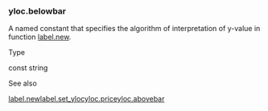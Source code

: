 ### yloc.belowbar

A named constant that specifies the algorithm of interpretation of y-value in function [label.new](#fun_label.new).

Type

const string

See also

[label.new](#fun_label.new)[label.set\_yloc](#fun_label.set_yloc)[yloc.price](#const_yloc.price)[yloc.abovebar](#const_yloc.abovebar)
